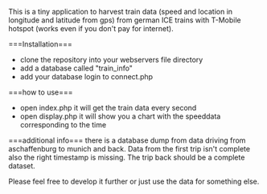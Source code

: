 This is a tiny application to harvest train data (speed and location in longitude and latitude from gps) from german ICE trains with T-Mobile hotspot (works even if you don't pay for internet).

===Installation===
* clone the repository into your webservers file directory
* add a database called "train_info"
* add your database login to connect.php

===how to use===
* open index.php it will get the train data every second
* open display.php it will show you a chart with the speeddata corresponding to the time

===additional info===
there is a database dump from data driving from aschaffenburg to munich and back.
Data from the first trip isn't complete also the right timestamp is missing. The trip back should be a complete dataset.

Please feel free to develop it further or just use the data for something else.
